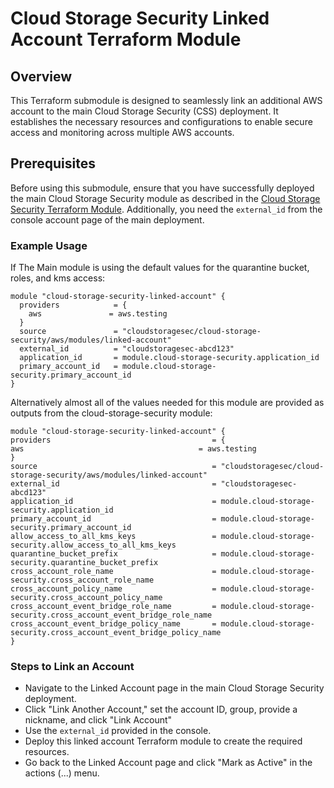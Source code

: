 # Cloud Storage Security Linked Account Terraform Module

## Overview

This Terraform submodule is designed to seamlessly link an additional AWS account to the main Cloud Storage Security (CSS) deployment. It establishes the necessary resources and configurations to enable secure access and monitoring across multiple AWS accounts.

## Prerequisites

Before using this submodule, ensure that you have successfully deployed the main Cloud Storage Security module as described in the [Cloud Storage Security Terraform Module](#). Additionally, you need the `external_id` from the console account page of the main deployment.

### Example Usage
If The Main module is using the default values for the quarantine bucket, roles, and kms access:
```hcl
module "cloud-storage-security-linked-account" {
  providers            = {
    aws               = aws.testing
  }
  source               = "cloudstoragesec/cloud-storage-security/aws/modules/linked-account"
  external_id          = "cloudstoragesec-abcd123"
  application_id       = module.cloud-storage-security.application_id
  primary_account_id   = module.cloud-storage-security.primary_account_id
}
```
Alternatively almost all of the values needed for this module are provided as outputs from the cloud-storage-security module: 
```hcl
module "cloud-storage-security-linked-account" {
providers                                    = {
aws                                       = aws.testing
}
source                                       = "cloudstoragesec/cloud-storage-security/aws/modules/linked-account"
external_id                                  = "cloudstoragesec-abcd123"
application_id                               = module.cloud-storage-security.application_id
primary_account_id                           = module.cloud-storage-security.primary_account_id
allow_access_to_all_kms_keys                 = module.cloud-storage-security.allow_access_to_all_kms_keys
quarantine_bucket_prefix                     = module.cloud-storage-security.quarantine_bucket_prefix
cross_account_role_name                      = module.cloud-storage-security.cross_account_role_name
cross_account_policy_name                    = module.cloud-storage-security.cross_account_policy_name
cross_account_event_bridge_role_name         = module.cloud-storage-security.cross_account_event_bridge_role_name
cross_account_event_bridge_policy_name       = module.cloud-storage-security.cross_account_event_bridge_policy_name
}
```
### Steps to Link an Account
* Navigate to the Linked Account page in the main Cloud Storage Security deployment.
* Click "Link Another Account," set the account ID, group, provide a nickname, and click "Link Account"
* Use the `external_id` provided in the console.
* Deploy this linked account Terraform module to create the required resources.
* Go back to the Linked Account page and click "Mark as Active" in the actions (...) menu.
